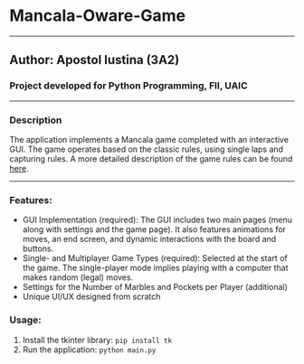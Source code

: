 # Mancala-Oware-Game

___________________________________________________________________________
## Author: Apostol Iustina (3A2)
### Project developed for Python Programming, FII, UAIC
___________________________________________________________________________

### Description
The application implements a Mancala game completed with an interactive GUI. The game operates based on the classic rules, using single laps and capturing rules. A more detailed description of the game rules can be found [here](https://en.wikipedia.org/wiki/Mancala).
___________________________________________________________________________

### Features:
- GUI Implementation (required): The GUI includes two main pages (menu along with settings and the game page). It also features animations for moves, an end screen, and dynamic interactions with the board and buttons.
- Single- and Multiplayer Game Types (required): Selected at the start of the game. The single-player mode implies playing with a computer that makes random (legal) moves.
- Settings for the Number of Marbles and Pockets per Player (additional)
- Unique UI/UX designed from scratch

### Usage:
1. Install the tkinter library: `pip install tk`
2. Run the application: `python main.py`
  
